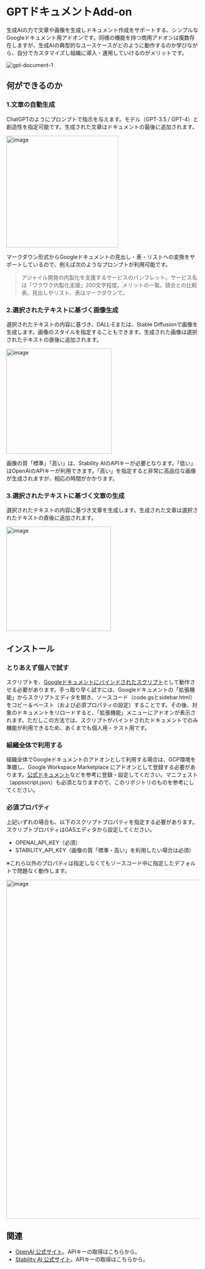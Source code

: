 # GPTドキュメントAdd-on
生成AIの力で文章や画像を生成しドキュメント作成をサポートする、シンプルなGoogleドキュメント用アドオンです。同様の機能を持つ商用アドオンは複数存在しますが、生成AIの典型的なユースケースがどのように動作するのか学びながら、自分でカスタマイズし組織に導入・運用していけるのがメリットです。

![gpt-document-1](https://github.com/HappymanOkajima/gpt-document/assets/6194144/1b5f1d06-f5d0-4944-b4f1-0b57e762c7f6)

## 何ができるのか
### 1.文章の自動生成
ChatGPTのようにプロンプトで指示を与えます。モデル（GPT-3.5 / GPT-4）と創造性を指定可能です。生成された文章はドキュメントの最後に追加されます。

<img width="293" alt="image" src="https://github.com/HappymanOkajima/gpt-document/assets/6194144/03396ca9-92fa-4b41-a5f3-371a009c75f7">

マークダウン形式からGoogleドキュメントの見出し・表・リストへの変換をサポートしているので、例えば次のようなプロンプトが利用可能です。

> アジャイル開発の内製化を支援するサービスのパンフレット。サービス名は「ワクワク内製化支援」200文字程度。メリットの一覧。競合との比較表。見出しやリスト、表はマークダウンで。

### 2.選択されたテキストに基づく画像生成
選択されたテキストの内容に基づき、DALL-Eまたは、Stable Diffusionで画像を生成します。画像のスタイルを指定することもできます。生成された画像は選択されたテキストの直後に追加されます。

<img width="276" alt="image" src="https://github.com/HappymanOkajima/gpt-document/assets/6194144/66e6c89f-6d59-4526-96cf-9ad6c9ab3515">

画像の質「標準」「高い」は、Stability AIのAPIキーが必要となります。「低い」はOpenAIのAPIキーが利用できます。「高い」を指定すると非常に高品位な画像が生成されますが、相応の時間がかかります。

### 3.選択されたテキストに基づく文章の生成
選択されたテキストの内容に基づき文章を生成します。生成された文章は選択されたテキストの直後に追加されます。

<img width="274" alt="image" src="https://github.com/HappymanOkajima/gpt-document/assets/6194144/70698c9b-f4b9-4eff-9863-9aed9d786b0b">

## インストール
### とりあえず個人で試す
スクリプトを、[Googleドキュメントにバインドされたスクリプト](https://developers.google.com/apps-script/guides/bound?hl=ja)として動作させる必要があります。手っ取り早く試すには、Googleドキュメントの「拡張機能」からスクリプトエディタを開き、ソースコード（code.gsとsidebar.html）をコピー＆ペースト（および必須プロパティの設定）することです。その後、対象のドキュメントをリロードすると、「拡張機能」メニューにアドオンが表示されます。ただしこの方法では、スクリプトがバインドされたドキュメントでのみ機能が利用できるため、あくまでも個人用・テスト用です。

### 組織全体で利用する
組織全体でGoogleドキュメントのアドオンとして利用する場合は、GCP環境を準備し、Google Workspace Marketplace にアドオンとして登録する必要があります。[公式ドキュメント](https://developers.google.com/workspace/marketplace/how-to-publish?hl=ja)などを参考に登録・設定してください。マニフェスト（appsscript.json）も必須となりますので、このリポジトリのものを参考にしてください。

### 必須プロパティ
上記いずれの場合も、以下のスクリプトプロパティを指定する必要があります。スクリプトプロパティはGASエディタから設定してください。
- OPENAI_API_KEY（必須）
- STABILITY_API_KEY（画像の質「標準・高い」を利用したい場合は必須）
 
※これら以外のプロパティは指定しなくてもソースコード中に指定したデフォルトで問題なく動作します。

<img width="889" alt="image" src="https://github.com/HappymanOkajima/gpt-document/assets/6194144/564f61d4-9e52-4cf8-acf7-29bf7123f97b">

## 関連
- [OpenAI 公式サイト](https://platform.openai.com/)。APIキーの取得はこちらから。
- [Stability AI 公式サイト]( https://platform.stability.ai/)。APIキーの取得はこちらから。

